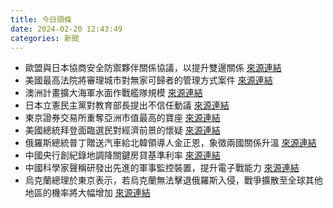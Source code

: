 ```yaml
---
title: 今日頭條
date: 2024-02-20 12:43:49
categories: 新聞            
---
```

- 歐盟與日本協商安全防禦夥伴關係協議，以提升雙邊關係 [來源連結](https://www.japantimes.co.jp/news/2024/02/20/japan/politics/eu-japan-security-partnership/)
- 美國最高法院將審理城市對無家可歸者的管理方式案件 [來源連結](https://www.npr.org/2024/02/20/1230140189/supreme-court-homeless-camps-grants-pass-case-housing)
- 澳洲計畫擴大海軍水面作戰艦隊規模 [來源連結](https://www.japantimes.co.jp/news/2024/02/20/asia-pacific/politics/australia-combat-fleet-hunter-frigates/)
- 日本立憲民主黨對教育部長提出不信任動議 [來源連結](https://www.japantimes.co.jp/news/2024/02/20/japan/politics/ninivaggimoriyamano-confidence-motion/)
- 東京證券交易所重奪亞洲市值最高的寶座 [來源連結](https://www.japantimes.co.jp/business/2024/02/20/markets/tse-asia-top-spot/)
- 美國總統拜登面臨選民對經濟前景的懷疑 [來源連結](https://www.theguardian.com/us-news/2024/feb/20/joe-biden-economy-voters-opinion)
- 俄羅斯總統普丁贈送汽車給北韓領導人金正恩，象徵兩國關係升溫 [來源連結](https://edition.cnn.com/2024/02/20/asia/putin-kim-jong-un-gift-car-intl-hnk/index.html)
- 中國央行創紀錄地調降關鍵房貸基準利率 [來源連結](https://edition.cnn.com/2024/02/20/business/china-biggest-cut-mortgage-rate-fdi-intl-hnk/index.html)
- 中國科學家聲稱研發出先進的軍事監控裝置，提升電子戰能力 [來源連結](https://asiatimes.com/2024/02/china-claims-ai-powered-electronic-warfare-breakthrough/)
- 烏克蘭總理於東京表示，若烏克蘭無法擊退俄羅斯入侵，戰爭擴散至全球其他地區的機率將大幅增加 [來源連結](https://www.japantimes.co.jp/news/2024/02/20/japan/politics/ukraine-prime-minister-tokyo/)




